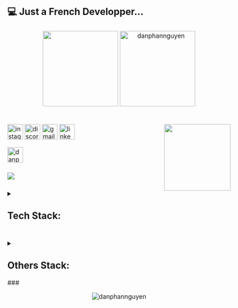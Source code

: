 <h2 align="left"> 💻 Just a French Developper...</h2>

###

<div align="center">
  <img align="center" height="170em" src="http://github-profile-summary-cards.vercel.app/api/cards/profile-details?username=danphannguyen&theme=aura"  />
  <img align="center" height="170em" src="https://github-readme-stats.vercel.app/api/top-langs/?username=danphannguyen&langs_count=8&theme=aura" alt=danphannguyen />
</div>
</br>

###

<img align="right" height="150" src="https://i.imgflip.com/84b8ys.gif"  />

###

<div align="left">
  <img src="https://img.shields.io/static/v1?message=Instagram&logo=instagram&label=&color=E4405F&logoColor=white&labelColor=&style=for-the-badge" height="35" alt="instagram logo"  />
  <img src="https://img.shields.io/static/v1?message=Discord&logo=discord&label=&color=7289DA&logoColor=white&labelColor=&style=for-the-badge" height="35" alt="discord logo"  />
  <img src="https://img.shields.io/static/v1?message=Gmail&logo=gmail&label=&color=D14836&logoColor=white&labelColor=&style=for-the-badge" height="35" alt="gmail logo"  />
  <img src="https://img.shields.io/static/v1?message=LinkedIn&logo=linkedin&label=&color=0077B5&logoColor=white&labelColor=&style=for-the-badge" height="35" alt="linkedin logo"  />
  <p><a href="https://www.buymeacoffee.com/danpn"> <img align="left" src="https://cdn.buymeacoffee.com/buttons/v2/default-yellow.png" height="35"  alt="danpn" /></a></p>
</div>
</br>
</br>

###

<img src="https://user-images.githubusercontent.com/73097560/115834477-dbab4500-a447-11eb-908a-139a6edaec5c.gif">

###
<details>
  <summary><h2 align="left"> Tech Stack: </h2></summary>


<table border="0">
 <tr>
    <td><b style="font-size:30px">Language</b></td>
    <td><b style="font-size:30px">Librarie</b></td>
    <td><b style="font-size:30px">Hosting</b></td>
    <td><b style="font-size:30px">CMS</b></td>
 </tr>
 <tr>
    <td>
      
  ![HTML5](https://img.shields.io/badge/html5-%23E34F26.svg?style=for-the-badge&logo=html5&logoColor=white)
  ![CSS3](https://img.shields.io/badge/css3-%231572B6.svg?style=for-the-badge&logo=css3&logoColor=white)
  ![JavaScript](https://img.shields.io/badge/javascript-%23323330.svg?style=for-the-badge&logo=javascript&logoColor=%23F7DF1E)
  ![PHP](https://img.shields.io/badge/php-%23777BB4.svg?style=for-the-badge&logo=php&logoColor=white)
  ![Python](https://img.shields.io/badge/python-3670A0?style=for-the-badge&logo=python&logoColor=ffdd54) 
  ![MySQL](https://img.shields.io/badge/mysql-%2300000f.svg?style=for-the-badge&logo=mysql&logoColor=white)
  ![MongoDB](https://img.shields.io/badge/MongoDB-%234ea94b.svg?style=for-the-badge&logo=mongodb&logoColor=white) 
  ![GIT](https://img.shields.io/badge/Git-fc6d26?style=for-the-badge&logo=git&logoColor=white) 
    </td>
    <td>
    ![Bootstrap](https://img.shields.io/badge/bootstrap-%238511FA.svg?style=for-the-badge&logo=bootstrap&logoColor=white)
    ![Chart.js](https://img.shields.io/badge/chart.js-F5788D.svg?style=for-the-badge&logo=chart.js&logoColor=white)
    ![jQuery](https://img.shields.io/badge/jquery-%230769AD.svg?style=for-the-badge&logo=jquery&logoColor=white)
    ![NodeJS](https://img.shields.io/badge/node.js-6DA55F?style=for-the-badge&logo=node.js&logoColor=white)
    ![JWT](https://img.shields.io/badge/JWT-black?style=for-the-badge&logo=JSON%20web%20tokens) 
    ![Three js](https://img.shields.io/badge/threejs-black?style=for-the-badge&logo=three.js&logoColor=white) 
    ![Vite](https://img.shields.io/badge/vite-%23646CFF.svg?style=for-the-badge&logo=vite&logoColor=white)
    ![Pandas](https://img.shields.io/badge/pandas-%23150458.svg?style=for-the-badge&logo=pandas&logoColor=white) 
    </td>
    <td>
    ![O2switch](https://img.shields.io/badge/O2switch-ff611d?style=for-the-badge)
    ![GithubPages](https://img.shields.io/badge/github%20pages-121013?style=for-the-badge&logo=github&logoColor=white)
    ![Vercel](https://img.shields.io/badge/vercel-%23000000.svg?style=for-the-badge&logo=vercel&logoColor=white)
    ![Netlify](https://img.shields.io/badge/netlify-%23000000.svg?style=for-the-badge&logo=netlify&logoColor=#00C7B7)
    ![Apache](https://img.shields.io/badge/apache-%23D42029.svg?style=for-the-badge&logo=apache&logoColor=white) 
    ![LINUX](https://img.shields.io/badge/Linux-FCC624?style=for-the-badge&logo=linux&logoColor=black) 
    </td>
    <td>
    ![WordPress](https://img.shields.io/badge/WordPress-%23117AC9.svg?style=for-the-badge&logo=WordPress&logoColor=white) 
    </td>
 </tr>

</table>
</details>


###
<details>
  <summary><h2 align="left">Others Stack:</h2></summary>



<table border="0">
 <tr>
    <td><b style="font-size:30px">Design</b></td>
    <td><b style="font-size:30px">Tools</b></td>
 </tr>
 <tr>
    <td>
      
  ![Prezi](https://img.shields.io/badge/Prezi-%23000000.svg?style=for-the-badge&logo=Prezi&logoColor=white)
  ![Adobe](https://img.shields.io/badge/adobe-%23FF0000.svg?style=for-the-badge&logo=adobe&logoColor=white) 
![Adobe Illustrator](https://img.shields.io/badge/adobe%20illustrator-%23FF9A00.svg?style=for-the-badge&logo=adobe%20illustrator&logoColor=white) 
![Adobe Photoshop](https://img.shields.io/badge/adobe%20photoshop-%2331A8FF.svg?style=for-the-badge&logo=adobe%20photoshop&logoColor=white) 
![Adobe Premiere Pro](https://img.shields.io/badge/Adobe%20Premiere%20Pro-9999FF.svg?style=for-the-badge&logo=Adobe%20Premiere%20Pro&logoColor=white) 
![Adobe After Effects](https://img.shields.io/badge/Adobe%20After%20Effects-9999FF.svg?style=for-the-badge&logo=Adobe%20After%20Effects&logoColor=white) 
![Adobe InDesign](https://img.shields.io/badge/Adobe%20InDesign-49021F?style=for-the-badge&logo=adobeindesign&logoColor=FF3366) 
![Adobe Acrobat Reader](https://img.shields.io/badge/Adobe%20Acrobat%20Reader-EC1C24.svg?style=for-the-badge&logo=Adobe%20Acrobat%20Reader&logoColor=white) 
![Canva](https://img.shields.io/badge/Canva-%2300C4CC.svg?style=for-the-badge&logo=Canva&logoColor=white) 
![Dribbble](https://img.shields.io/badge/Dribbble-EA4C89?style=for-the-badge&logo=dribbble&logoColor=white) 
![Figma](https://img.shields.io/badge/figma-%23F24E1E.svg?style=for-the-badge&logo=figma&logoColor=white) 
    </td>
    <td>
    ![Postman](https://img.shields.io/badge/Postman-FF6C37?style=for-the-badge&logo=postman&logoColor=white) 
    ![Notion](https://img.shields.io/badge/Notion-%23000000.svg?style=for-the-badge&logo=notion&logoColor=white) 
    </td>
    
 </tr>

</table>
</details>
###

<p align="center"> <img src="https://komarev.com/ghpvc/?username=danphannguyen&label=Profile%20views&color=0e75b6&style=flat" alt="danphannguyen" /> </p>





















